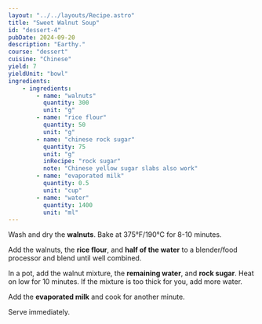 ```yaml
---
layout: "../../layouts/Recipe.astro"
title: "Sweet Walnut Soup"
id: "dessert-4"
pubDate: 2024-09-20
description: "Earthy."
course: "dessert"
cuisine: "Chinese"
yield: 7
yieldUnit: "bowl"
ingredients:
    - ingredients:
        - name: "walnuts"
          quantity: 300
          unit: "g"
        - name: "rice flour"
          quantity: 50
          unit: "g"
        - name: "chinese rock sugar"
          quantity: 75
          unit: "g"
          inRecipe: "rock sugar"
          note: "Chinese yellow sugar slabs also work"
        - name: "evaporated milk"
          quantity: 0.5
          unit: "cup"
        - name: "water"
          quantity: 1400
          unit: "ml"
---
```

Wash and dry the <b class="ingredient">walnuts</b>. Bake at 375°F/190°C for 8-10 minutes.

Add the walnuts, the <b class="ingredient">rice flour</b>, and **half of the <span class="ingredient">water</span>** to a blender/food processor and blend until well combined.

In a pot, add the walnut mixture, the **remaining <span class="ingredient">water</span>**, and <b class="ingredient">rock sugar</b>. Heat on low for 10 minutes. If the mixture is too thick for you, add more water.

Add the <b class="ingredient">evaporated milk</b> and cook for another minute.

Serve immediately.